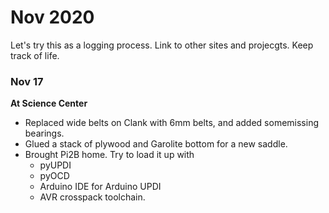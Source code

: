 # Nov 2020

Let's try this as a logging process.  Link to other sites and projecgts. Keep track of life.


### Nov 17

**At Science Center**
- Replaced wide belts on Clank with 6mm belts, and added somemissing bearings.
- Glued a stack of plywood and Garolite bottom for a new saddle.
- Brought Pi2B home.  Try to load it up with
  - pyUPDI
  - pyOCD
  - Arduino IDE for Arduino UPDI
  - AVR crosspack toolchain.
  

